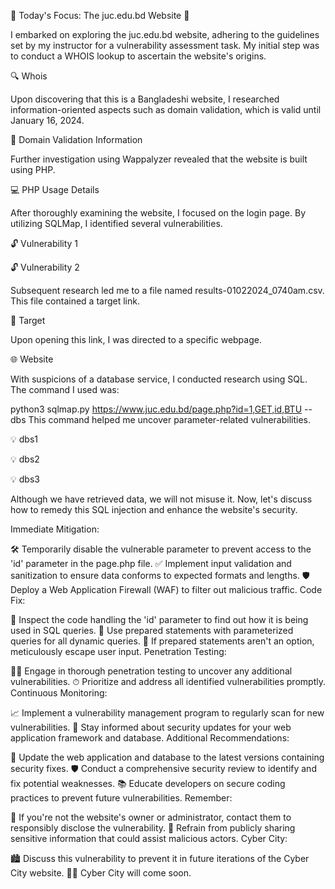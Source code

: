 🎯 Today's Focus: The juc.edu.bd Website 🎯

I embarked on exploring the juc.edu.bd website, adhering to the guidelines set by my instructor for a vulnerability assessment task. My initial step was to conduct a WHOIS lookup to ascertain the website's origins.

🔍 Whois

Upon discovering that this is a Bangladeshi website, I researched information-oriented aspects such as domain validation, which is valid until January 16, 2024.

📆 Domain Validation Information

Further investigation using Wappalyzer revealed that the website is built using PHP.

💻 PHP Usage Details

After thoroughly examining the website, I focused on the login page. By utilizing SQLMap, I identified several vulnerabilities.

🔓 Vulnerability 1

🔓 Vulnerability 2

Subsequent research led me to a file named results-01022024_0740am.csv. This file contained a target link.

🎯 Target

Upon opening this link, I was directed to a specific webpage.

🌐 Website

With suspicions of a database service, I conducted research using SQL. The command I used was:

python3 sqlmap.py https://www.juc.edu.bd/page.php?id=1,GET,id,BTU --dbs
This command helped me uncover parameter-related vulnerabilities.

💡 dbs1

💡 dbs2

💡 dbs3

Although we have retrieved data, we will not misuse it. Now, let's discuss how to remedy this SQL injection and enhance the website's security.

Immediate Mitigation:

🛠 Temporarily disable the vulnerable parameter to prevent access to the 'id' parameter in the page.php file.
✅ Implement input validation and sanitization to ensure data conforms to expected formats and lengths.
🛡 Deploy a Web Application Firewall (WAF) to filter out malicious traffic.
Code Fix:

🔎 Inspect the code handling the 'id' parameter to find out how it is being used in SQL queries.
🚫 Use prepared statements with parameterized queries for all dynamic queries.
🧹 If prepared statements aren't an option, meticulously escape user input.
Penetration Testing:

🕵️‍♂️ Engage in thorough penetration testing to uncover any additional vulnerabilities.
⏱ Prioritize and address all identified vulnerabilities promptly.
Continuous Monitoring:

📈 Implement a vulnerability management program to regularly scan for new vulnerabilities.
🔔 Stay informed about security updates for your web application framework and database.
Additional Recommendations:

🔄 Update the web application and database to the latest versions containing security fixes.
🛡 Conduct a comprehensive security review to identify and fix potential weaknesses.
📚 Educate developers on secure coding practices to prevent future vulnerabilities.
Remember:

🤝 If you're not the website's owner or administrator, contact them to responsibly disclose the vulnerability.
🤫 Refrain from publicly sharing sensitive information that could assist malicious actors.
Cyber City:

🏙 Discuss this vulnerability to prevent it in future iterations of the Cyber City website.
👨‍💻 Cyber City will come soon.

